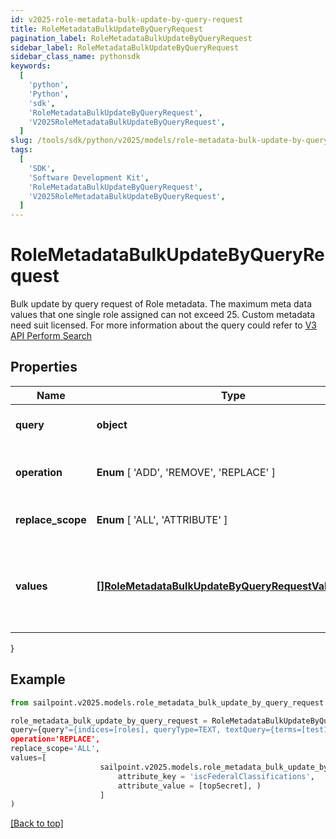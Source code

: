 ```yaml
---
id: v2025-role-metadata-bulk-update-by-query-request
title: RoleMetadataBulkUpdateByQueryRequest
pagination_label: RoleMetadataBulkUpdateByQueryRequest
sidebar_label: RoleMetadataBulkUpdateByQueryRequest
sidebar_class_name: pythonsdk
keywords:
  [
    'python',
    'Python',
    'sdk',
    'RoleMetadataBulkUpdateByQueryRequest',
    'V2025RoleMetadataBulkUpdateByQueryRequest',
  ]
slug: /tools/sdk/python/v2025/models/role-metadata-bulk-update-by-query-request
tags:
  [
    'SDK',
    'Software Development Kit',
    'RoleMetadataBulkUpdateByQueryRequest',
    'V2025RoleMetadataBulkUpdateByQueryRequest',
  ]
---
```


# RoleMetadataBulkUpdateByQueryRequest

Bulk update by query request of Role metadata. The maximum meta data values that one single role assigned can not exceed 25. Custom metadata need suit licensed. For more information about the query could refer to [V3 API Perform Search](https://developer.sailpoint.com/docs/api/v3/search-post)

## Properties

| Name | Type | Description | Notes |
| --- | --- | --- | --- |
| **query** | **object** | query the identities to be updated | [required] |
| **operation** | **Enum** [ 'ADD', 'REMOVE', 'REPLACE' ] | The operation to be performed | [required] |
| **replace_scope** | **Enum** [ 'ALL', 'ATTRIBUTE' ] | The choice of update scope. | [optional] |
| **values** | [**[]RoleMetadataBulkUpdateByQueryRequestValuesInner**](role-metadata-bulk-update-by-query-request-values-inner) | The metadata to be updated, including attribute key and value. | [required] |

}

## Example

```python
from sailpoint.v2025.models.role_metadata_bulk_update_by_query_request import RoleMetadataBulkUpdateByQueryRequest

role_metadata_bulk_update_by_query_request = RoleMetadataBulkUpdateByQueryRequest(
query={query"={indices=[roles], queryType=TEXT, textQuery={terms=[test123], fields=[id], matchAny=false, contains=true}, includeNested=false}},
operation='REPLACE',
replace_scope='ALL',
values=[
                    sailpoint.v2025.models.role_metadata_bulk_update_by_query_request_values_inner.RoleMetadataBulkUpdateByQueryRequest_values_inner(
                        attribute_key = 'iscFederalClassifications',
                        attribute_value = [topSecret], )
                    ]
)

```

[[Back to top]](#)
